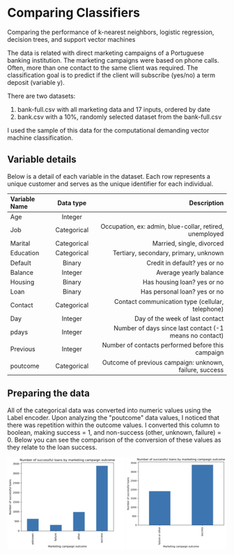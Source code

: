 # Comparing Classifiers
 Comparing the performance of k-nearest neighbors, logistic regression, decision trees, and support vector machines

The data is related with direct marketing campaigns of a Portuguese banking institution. The marketing campaigns were based on phone calls. Often, more than one contact to the same client was required. The classification goal is to predict if the client will subscribe (yes/no) a term deposit (variable y).

There are two datasets: 
1) bank-full.csv with all marketing data and 17 inputs, ordered by date 
2) bank.csv with a 10%, randomly selected dataset from the bank-full.csv

I used the sample of this data for the computational demanding vector machine classification.

## Variable details
Below is a detail of each variable in the dataset.  Each row represents a unique customer and serves as the unique identifier for each individual.
 
| Variable Name |   Data type  |   Description                                            |
|:--------------|:------------:|---------------------------------------------------------:|
|      Age      |    Integer   |                                                          |
|      Job      | Categorical  |  Occupation, ex: admin, blue-collar, retired, unemployed |    
|    Marital    | Categorical  |  Married, single, divorced                               |  
|   Education   | Categorical  |  Tertiary, secondary, primary, unknown                   |  
|    Default    |   Binary     |  Credit in default? yes or no                            |  
|    Balance    |   Integer    |  Average yearly balance                                  | 
|    Housing    |   Binary     |   Has housing loan? yes or no                            | 
|      Loan     |   Binary     |   Has personal loan? yes or no                           | 
|    Contact    | Categorical  |   Contact communication type (cellular, telephone)       | 
|       Day     |   Integer    |   Day of the week of last contact                        | 
|     pdays     |   Integer    |  Number of days since last contact (-1 means no contact) | 
|   Previous    |   Integer    |   Number of contacts performed before this campaign      | 
|   poutcome    | Categorical  |  Outcome of previous campaign: unknown, failure, success | 


## Preparing the data
All of the categorical data was converted into numeric values using the Label encoder.  Upon analyzing the "poutcome" data values, I noticed that there was repetition within the outcome values.  I converted this column to boolean, making success = 1, and non-success (other, unknown, failure) = 0.  Below you can see the comparison of the conversion of these values as they relate to the loan success.

![Marketing campaign to boolean](./Images/MarketingtoBoolean.jpg)
